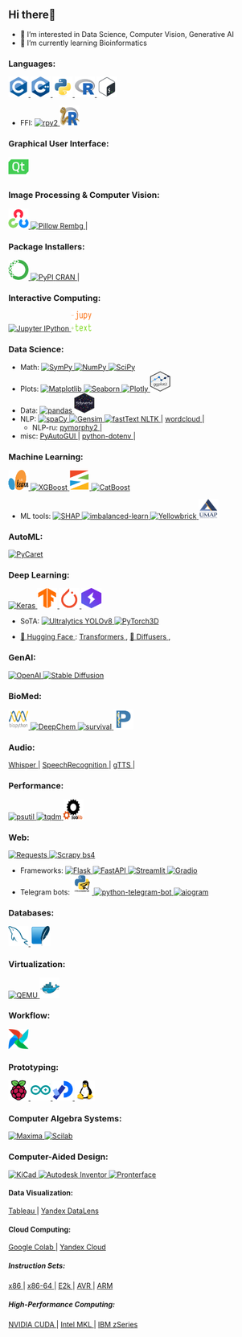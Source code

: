 ## Hi there👋
- 👀 I’m interested in Data Science, Computer Vision, Generative AI
- 🌱 I’m currently learning Bioinformatics
<!--- - :telescope: I'm currently working on ...
- 💞️ I’m looking to collaborate on ...
- 📫 How to reach me ... --->

<h3 align="left">Languages:</h3>
<p align="left">
  <a href="https://www.cprogramming.com" target="_blank"> <img src="https://github.com/devicons/devicon/blob/master/icons/c/c-original.svg" alt="C" width="40" height="40" /> </a>
  <a href="https://isocpp.org" target="_blank"> <img src="https://github.com/devicons/devicon/blob/master/icons/cplusplus/cplusplus-original.svg" alt="C++" width="40" height="40" /> </a>
  <a href="https://www.python.org" target="_blank"> <img src="https://github.com/devicons/devicon/blob/master/icons/python/python-original.svg" alt="Python" width="40" height="40" /> </a>
  <a href="https://www.r-project.org" target="_blank"> <img src="https://github.com/devicons/devicon/blob/master/icons/r/r-original.svg" alt="R" width="40" height="40" /> </a>
  <a href="https://www.gnu.org/software/bash" target="_blank"> <img src="https://github.com/devicons/devicon/blob/master/icons/bash/bash-original.svg" alt="bash" width="40" height="40" /> </a>
  <ul>
    <li>FFI:
      <a href="https://rpy2.github.io" target="_blank"> <img src="https://github.com/rpy2/rpy2/blob/master/doc/_static/rpy2_logo.png" alt="rpy2" width="40" height="40" /> </a>
      <a href="https://rstudio.github.io/reticulate" target="_blank"> <img src="https://github.com/rstudio/reticulate/blob/main/man/figures/reticulated_python.png" alt="reticulate" width="40" height="40" /> </a>
    </li>
  </ul>
</p>
<h3 align="left">Graphical User Interface:</h3>
<p align="left">
  <a href="https://www.qt.io" target="_blank"> <img src="https://github.com/devicons/devicon/blob/master/icons/qt/qt-original.svg" alt="Qt" width="40" height="40" /> </a>
  <!-- <a href="https://kivy.org" target="_blank"> <img src="https://github.com/kivy/kivy/blob/master/kivy/data/logo/kivy-icon-256.png" alt="Kivy" width="40" height="40" /> </a> -->
</p>
<h3 align="left">Image Processing & Computer Vision:</h3>
<p align="left">
  <a href="https://opencv.org" target="_blank"> <img src="https://github.com/devicons/devicon/blob/master/icons/opencv/opencv-original.svg" alt="OpenCV" width="40" height="40" /> </a>
  <a href="https://python-pillow.org" target="_blank"> <img src="https://github.com/python-pillow/Pillow/blob/main/docs/resources/favicon.ico" alt="Pillow" width="40" height="40" /> </a>
  <!-- <a href="https://scikit-image.org" target="_blank"> <img src="https://github.com/scikit-image/scikit-image/blob/main/skimage/data/logo.png" alt="scikit-image" width="40" height="40" /> </a> -->
  <!-- <a href="https://github.com/OlafenwaMoses/ImageAI" target="_blank"> <img src="https://github.com/OlafenwaMoses/ImageAI/blob/master/logo2.png" alt="ImageAI" width="40" height="40" /> </a> -->
  <!-- <a href="https://developers.google.com/mediapipe" target="_blank"> <img src="https://developers.google.com/static/mediapipe/images/mediapipe_icon.svg" alt="MediaPipe" width="40" height="40" /> </a> -->
  <!-- <a href="https://simpleitk.org" target="_blank"> <img src="https://github.com/SimpleITK/SimpleITK/blob/master/docs/source/_static/yellow_itk_icon.svg" alt="SimpleITK" width="40" height="40" /> </a> -->
  <!-- <a href="https://luispedro.org/software/mahotas" target="_blank"> Mahotas </a> | -->
  <a href="https://github.com/danielgatis/rembg" target="_blank"> Rembg </a> |
</p>
<h3 align="left">Package Installers:</h3>
<p align="left">
  <a href="https://www.anaconda.com" target="_blank"> <img src="https://github.com/devicons/devicon/blob/master/icons/anaconda/anaconda-original.svg" alt="Anaconda" width="40" height="40" /> </a>
  <a href="https://pypi.org" target="_blank"> <img src="https://pypi.org/static/images/logo-small.8998e9d1.svg" alt="PyPI" width="40" height="40" /> </a>
  <a href="https://cran.r-project.org" target="_blank"> CRAN </a> |
</p>
<h3 align="left">Interactive Computing:</h3>
<p align="left">
  <a href="https://jupyter.org" target="_blank"> <img src="https://jupyter.org/assets/homepage/main-logo.svg" alt="Jupyter" width="40" height="40" /> </a>
  <a href="https://ipython.org" target="_blank"> IPython </a>
  <a href="https://jupytext.readthedocs.io" target="_blank"> <img src="https://github.com/mwouts/jupytext/blob/main/docs/images/logo.png" alt="Jupytext" width="40" height="40" /> </a>
</p>
<h3 align="left">Data Science:</h3>
<p align="left">
  <ul>
    <li>Math:
      <a href="https://sympy.org" target="_blank"> <img src="https://github.com/sympy/sympy/blob/master/doc/src/logo/sympy.svg" alt="SymPy" width="40" height="40" /> </a>
      <a href="https://numpy.org" target="_blank"> <img src="https://numpy.org/images/logo.svg" alt="NumPy" width="40" height="40" /> </a>
      <a href="https://scipy.org" target="_blank"> <img src="https://scipy.org/images/logo.svg" alt="SciPy" width="40" height="40" /> </a>
      <!--<a href="https://www.statsmodels.org" target="_blank"> <img src="https://github.com/statsmodels/statsmodels/blob/main/docs/source/images/statsmodels-logo-v2-no-text.svg" alt="statsmodels" width="40" height="40" /> </a>-->
    </li>
    <li>Plots:
      <a href="https://matplotlib.org" target="_blank"> <img src="https://matplotlib.org/_static/images/documentation.svg" alt="Matplotlib" width="40" height="40" /> </a>
      <a href="https://seaborn.pydata.org" target="_blank"> <img src="https://seaborn.pydata.org/_images/logo-mark-lightbg.svg" alt="Seaborn" width="40" height="40" /> </a>
      <a href="https://plotly.com/python" target="_blank"> <img src="https://github.com/plotly/plotly.py/blob/doc-prod/packages/javascript/jupyterlab-plotly/style/plotly.svg" alt="Plotly" width="40" height="40" /> </a>
      <!--<a href="https://bokeh.org" target="_blank"> <img src="https://github.com/bokeh/bokeh/blob/branch-3.4/bokehjs/test/assets/images/logo.svg" alt="Bokeh" width="40" height="40" /> </a>-->
      <!--<a href="https://altair-viz.github.io" target="_blank"> <img src="https://github.com/altair-viz/altair/blob/main/design/altair-logo.svg" alt="Altair" width="40" height="40" /> </a>-->
      <a href="https://ggplot2.tidyverse.org" target="_blank"> <img src="https://github.com/tidyverse/ggplot2/blob/main/man/figures/logo.png" alt="ggplot2" width="40" height="40" /> </a>
    </li>
    <li>Data:
      <a href="https://pandas.pydata.org" target="_blank"> <img src="https://pandas.pydata.org/static/img/pandas_mark.svg" alt="pandas" width="40" height="40" /> </a>
      <!-- <a href="https://xarray.dev" target="_blank"> <img src="https://github.com/pydata/xarray/blob/main/doc/_static/logos/Xarray_Icon_Final.png" alt="xarray" width="40" height="40" /> </a> -->
      <!-- <a href="https://www.dask.org" target="_blank"> <img src="https://github.com/dask/dask/blob/main/docs/source/images/dask_icon.svg" alt="Dask" width="40" height="40" /> </a> -->
      <!-- <a href="https://github.com/zarr-developers/zarr-python" target="_blank"> <img src="https://github.com/zarr-developers/zarr-python/blob/main/docs/_static/logo1.png" alt="Zarr" width="40" height="40" /> -->
      <!-- <a href="https://pola.rs" target="_blank"> <img src="https://github.com/pola-rs/polars/blob/main/docs/_build/assets/logo.png" alt="Polars" width="40" height="40" /> </a> -->
      <a href="https://tidyverse.tidyverse.org" target="_blank"> <img src="https://raw.githubusercontent.com/tidyverse/tidyverse/main/man/figures/logo.png" alt="tidyverse" width="40" height="40" /> </a>
      <!-- <a href="https://rdatatable.gitlab.io/data.table/" target="_blank"> <img src="https://github.com/Rdatatable/data.table/blob/master/.graphics/logo.png" alt="data.table" width="40" height="40" /> </a> -->
      <!-- <a href="https://arrow.apache.org" target="_blank"> <img src="https://github.com/apache/arrow/blob/main/docs/source/_static/favicon.ico" alt="Apache Arrow" width="40" height="40" /> </a> -->
      <!-- <ul>
        <li>Geo:
          <a href="https://geopandas.org" target="_blank"> <img src="https://github.com/geopandas/geopandas/blob/main/doc/source/_static/logo/favicon.png" alt="GeoPandas" width="40" height="40" /> </a>
          <a href="https://github.com/python-visualization/folium" target="_blank"> <img src="https://github.com/python-visualization/folium/blob/main/docs/_static/folium_logo.png" alt="folium" width="40" height="40" /> </a>
        </li>
      </ul> -->
    </li>
    <li>NLP:
      <a href="https://spacy.io" target="_blank"> <img src="https://github.com/explosion/spaCy/blob/master/website/src/images/icon.png" alt="spaCy" width="40" height="40" /> </a>
      <a href="https://radimrehurek.com/gensim" target="_blank"> <img src="https://github.com/piskvorky/gensim/blob/develop/docs/src/_static/favicon.ico" alt="Gensim" width="40" height="40" /> </a>
      <!-- <a href="https://textblob.readthedocs.io" target="_blank"> <img src="https://github.com/sloria/TextBlob/blob/dev/docs/_static/textblob-logo.png" alt="TextBlob" width="40" height="40" /> </a> -->
      <a href="https://fasttext.cc" target="_blank"> <img src="https://github.com/facebookresearch/fastText/blob/main/website/static/img/fasttext-icon-color-square.png" alt="fastText" width="40" height="40" /> </a>
      <a href="https://www.nltk.org" target="_blank"> NLTK </a> |
      <a href="https://github.com/amueller/word_cloud" target="_blank"> wordcloud </a> |
      <!-- <a href="https://deeppavlov.ai" target="_blank"> <img src="https://github.com/deeppavlov/DeepPavlov/blob/master/docs/_static/deeppavlov_logo.png" alt="DeepPavlov" width="40" height="40" /> </a> -->
      <!-- <a href="https://stanfordnlp.github.io/CoreNLP" target="_blank"> <img src="https://github.com/stanfordnlp/CoreNLP/blob/main/data/webapps/favicon.ico" alt="CoreNLP" width="40" height="40" /> </a> -->
      <!-- <a href="https://github.com/makcedward/nlpaug" target="_blank"> <img src="https://github.com/makcedward/nlpaug/blob/master/res/logo_small.png" alt="nlpaug" width="40" height="40" /> </a> -->
      <ul>
        <li>NLP-ru:
          <a href="https://github.com/pymorphy2/pymorphy2" target="_blank"> pymorphy2 </a> |
          <!-- <a href="https://github.com/natasha" target="_blank"> natasha </a> | -->
        </li>
      </ul>
    </li>
    <li>misc:
      <a href="https://github.com/asweigart/pyautogui" target="_blank"> PyAutoGUI </a> |
      <a href="https://github.com/theskumar/python-dotenv" target="_blank"> python-dotenv </a> |
      <!-- <a href="https://github.com/jupyter-widgets/ipywidgets" target="_blank"> ipywidgets </a> |
      <a href="https://github.com/asweigart/pyperclip" target="_blank">  pyperclip </a> |
      <a href="https://github.com/JessicaTegner/pypandoc" target="_blank">  pypandoc </a> |
      <a href="https://github.com/python-openxml/python-docx" target="_blank">  python-docx </a> |
      <a href="https://openpyxl.readthedocs.io/en/stable/" target="_blank">  openpyxl </a> |
      <a href="https://github.com/py-pdf/pypdf" target="_blank"> pypdf </a> |
      <a href="https://github.com/euske/pdfminer" target="_blank"> PDFMiner </a> |
      <a href="https://github.com/pymupdf/pymupdf" target="_blank"> PyMuPDF </a> |
      <a href="https://github.com/facebookresearch/faiss" target="_blank"> Faiss </a> | -->
    </li>
  </ul>
</p>
<h3 align="left">Machine Learning:</h3>
<p align="left">
  <a href="https://scikit-learn.org" target="_blank"> <img src="https://github.com/scikit-learn/scikit-learn/blob/main/doc/logos/scikit-learn-logo-without-subtitle.svg" alt="scikit-learn" width="40" height="40" /> </a>
  <a href="https://xgboost.ai" target="_blank"> <img src="https://xgboost.ai/images/logo/xgboost-logo.png" alt="XGBoost" width="40" height="40" /> </a>
  <a href="https://lightgbm.readthedocs.io" target="_blank"> <img src="https://github.com/microsoft/LightGBM/blob/master/docs/logo/LightGBM_logo_no_text.svg" alt="LightGBM" width="40" height="40" /> </a>
  <a href="https://catboost.ai" target="_blank"> <img src="https://avatars.githubusercontent.com/u/29043415?s=200&amp;v=4" alt="CatBoost" width="40" height="40" /> </a>
  <!-- <a href="https://tidymodels.tidymodels.org" target="_blank"> <img src="https://github.com/tidymodels/tidymodels/blob/main/man/figures/logo.png" alt="tidymodels" width="40" height="40" /> </a> -->
  <!-- <a href="https://facebook.github.io/prophet" target="_blank"> <img src="https://github.com/facebook/prophet/blob/main/docs/static/favicon.png" alt="Prophet" width="40" height="40" /> </a> -->
  <!-- <a href="https://rapids.ai" target="_blank"> <img src="https://github.com/rapidsai/rapids.ai/blob/main/assets/images/RAPIDS-logo.png" alt="RAPIDS" width="40" height="40" /> </a> -->
  <ul>
    <!-- <li>MLOps:
      <a href="https://mlflow.org" target="_blank"> <img src="https://github.com/mlflow/mlflow/blob/master/assets/icon.svg" alt="MLflow" width="40" height="40" /> </a>
      <a href="https://www.kubeflow.org" target="_blank"> <img src="https://raw.githubusercontent.com/kubeflow/kubeflow/master/components/centraldashboard/public/assets/favicon-32x32.png" alt="Kubeflow" width="40" height="40" /> </a>
      <a href="https://www.zenml.io" target="_blank"> <img src="https://github.com/zenml-io/zenml/blob/main/docs/mkdocs/_assets/favicon.png" alt="ZenML" width="40" height="40" /> </a>
    </li> -->
    <li>ML tools:
      <a href="https://shap.readthedocs.io" target="_blank"> <img src="https://raw.githubusercontent.com/shap/shap/master/docs/artwork/favicon.ico" alt="SHAP" width="40" height="40" /> </a>
      <!-- <a href="https://github.com/eli5-org/eli5" target="_blank"> ELI5 </a> -->
      <!-- <a href="https://github.com/marcotcr/lime" target="_blank"> LIME </a> -->
      <!-- <a href="https://interpret.ml" target="_blank"> InterpretML </a> -->
      <a href="https://github.com/scikit-learn-contrib/imbalanced-learn" target="_blank"> <img src="https://github.com/scikit-learn-contrib/imbalanced-learn/blob/master/doc/_static/img/logo.png" alt="imbalanced-learn" width="40" height="40" /> </a>
      <a href="https://www.scikit-yb.org" target="_blank"> <img src="https://github.com/DistrictDataLabs/yellowbrick/blob/develop/docs/images/favicon.ico" alt="Yellowbrick" width="40" height="40" /> </a>
      <a href="https://github.com/lmcinnes/umap" target="_blank"> <img src="https://github.com/lmcinnes/umap/blob/master/doc/logo.png" alt="UMAP" width="40" height="40" /> </a>
      <!-- <a href="https://networkx.org" target="_blank"> <img src="https://raw.githubusercontent.com/networkx/networkx/main/doc/_static/favicon.ico" alt="NetworkX" width="40" height="40" /> </a> -->
      <!-- <a href="https://explainerdashboard.readthedocs.io" target="_blank"> <img src="https://github.com/oegedijk/explainerdashboard/blob/master/explainerdashboard/assets/favicon.ico" alt="explainerdashboard" width="40" height="40" /> -->
    </li>
  </ul>
</p>
<h3 align="left">AutoML:</h3>
<p align="left">
  <a href="https://pycaret.org" target="_blank"> <img src="https://github.com/pycaret/pycaret/blob/master/docs/images/logo.png" alt="PyCaret" width="40" height="40" /> </a>
  <!-- <a href="https://scikit-optimize.github.io" target="_blank"> <img src="https://github.com/scikit-optimize/scikit-optimize/blob/master/doc/image/favicon.ico" alt="scikit-optimize" width="40" height="40" /> </a> -->
  <!-- <a href="https://hyperopt.github.io/hyperopt/" target="_blank"> <img src="https://camo.githubusercontent.com/d9cabe82cdc7bff598f84d61b0a8921cd5c3ceb0716b03399fc31db1a2a23182/68747470733a2f2f692e706f7374696d672e63632f54506d66665772702f68797065726f70742d6e65772e706e67" alt="hyperopt" width="40" height="40" /> </a> -->
  <!-- <a href="https://optuna.org" target="_blank"> <img src="https://github.com/optuna/optuna/blob/master/docs/image/favicon.ico" alt="Optuna" width="40" height="40" /> </a> -->
  <!-- <a href="https://github.com/AutoViML/AutoViz" target="_blank"> <img src="https://github.com/AutoViML/AutoViz/blob/master/images/logo.png" alt="AutoViz" width="40" height="40" /> </a> -->
</p>
<h3 align="left">Deep Learning:</h3>
<p align="left">
  <a href="https://keras.io" target="_blank"> <img src="https://gb.ru/channels/programs/images/logo/keras.svg" alt="Keras" width="40" height="40" /> </a>
  <a href="https://www.tensorflow.org" target="_blank"> <img src="https://github.com/devicons/devicon/blob/master/icons/tensorflow/tensorflow-original.svg" alt="TensorFlow" width="40" height="40" /> </a>
  <a href="https://pytorch.org" target="_blank"> <img src="https://github.com/devicons/devicon/blob/master/icons/pytorch/pytorch-original.svg" alt="PyTorch" width="40" height="40" /> </a>
  <a href="https://lightning.ai" target="_blank"> <img src="https://github.com/Lightning-AI/pytorch-lightning/blob/master/docs/source-fabric/_static/images/logo-large.svg" alt="PyTorch Lightning" width="40" height="40" /> </a>
  <ul>
    <li>SoTA:
      <a href="https://docs.ultralytics.com" target="_blank"> <img src="https://raw.githubusercontent.com/ultralytics/ultralytics/main/docs/overrides/assets/favicon.ico" alt="Ultralytics YOLOv8" width="40" height="40" /> </a>
      <!-- <a href="https://github.com/facebookresearch/detectron2" target="_blank"> <img src="https://github.com/facebookresearch/detectron2/blob/main/.github/Detectron2-Logo-Horz.svg" alt="Detectron2" width="40" height="40" /> </a> -->
      <a href="https://github.com/facebookresearch/pytorch3d" target="_blank"> <img src="https://github.com/facebookresearch/pytorch3d/blob/main/website/static/img/pytorch3dfavicon.png" alt="PyTorch3D" width="40" height="40" /> </a>
      <!-- <a href="https://albumentations.ai" target="_blank"> <img src="https://albumentations.ai/assets/img/custom/albumentations_logo.png" alt="Albumentations" width="40" height="40" /> </a> -->
      <!-- <a href="https://github.com/UKPLab/sentence-transformers" target="_blank"> <img src="https://github.com/UKPLab/sentence-transformers/blob/master/docs/img/logo_org.png" alt="Sentence Transformers" width="40" height="40" /> </a> -->
      <!-- <a href="https://github.com/langchain-ai/langchain" target="_blank"> 🦜️ LangChain </a> -->
    </li>
  </ul>
  <ul>
    <li>
      <a href="https://huggingface.co" target="_blank"> 🤗 Hugging Face </a>:
      <a href="https://github.com/huggingface/transformers" target="_blank"> Transformers </a>,
      <!-- <a href="https://github.com/huggingface/datasets" target="_blank"> Datasets </a>, -->
      <!-- <a href="https://github.com/huggingface/tokenizers" target="_blank"> Tokenizers </a>, -->
      <a href="https://github.com/huggingface/diffusers" target="_blank"> 🧨 Diffusers </a>,
      <!-- <a href="https://github.com/huggingface/accelerate" target="_blank"> Accelerate </a> -->
    </li>
  </ul>
</p>
<!-- <h3 align="left">Recommender Systems:</h3>
<p align="left">
  <a href="https://recbole.io" target="_blank"> <img src="https://github.com/RUCAIBox/RecBole/blob/master/asset/logo.png" alt="RecBole" width="40" height="40" /> </a>
  <a href="https://github.com/lyst/lightfm" target="_blank"> <img src="https://github.com/lyst/lightfm/blob/master/lightfm.png" alt="LightFM" width="40" height="40" /> </a>
  <a href="https://benfred.github.io/implicit" target="_blank"> Implicit </a> |
  <a href="https://surpriselib.com" target="_blank"> <img src="https://github.com/NicolasHug/Surprise/blob/master/logo_black.svg" alt="Surprise" width="40" height="40" /> </a>
</p> -->
<h3 align="left">GenAI:</h3>
<p align="left">
  <a href="https://github.com/openai/openai-python" target="_blank"> <img src="https://avatars.githubusercontent.com/u/14957082?s=200&v=4" alt="OpenAI" width="40" height="40" /> </a>
  <a href="https://github.com/AUTOMATIC1111/stable-diffusion-webui" target="_blank"> <img src="https://avatars.githubusercontent.com/u/100950301?s=200&v=4" alt="Stable Diffusion" width="40" height="40" /> </a>
</p>
<h3 align="left">BioMed:</h3>
<p align="left">
  <a href="https://biopython.org" target="_blank"> <img src="https://github.com/biopython/biopython/blob/master/Doc/images/biopython_logo.svg" alt="Biopython" width="40" height="40" /> </a>
  <!-- <a href="https://bioconductor.org" target="_blank"> <img src="https://bioconductor.org/images/icons/BioconductorSticker1.png" alt="Bioconductor" width="40" height="40" /> </a> -->
  <a href="https://deepchem.io" target="_blank"> <img src="https://deepchem.io//_next/static/media/deepchem-logo.95f3f074.png" alt="DeepChem" width="40" height="40" /> </a>
  <!-- <a href="https://sgkit-dev.github.io/sgkit" target="_blank"> <img src="https://github.com/sgkit-dev/sgkit/blob/main/docs/_static/sgkit_blue_trnsprnt.png" alt="sgkit" width="40" height="40" /> </a> -->
  <!-- <a href="https://www.rdkit.org" target="_blank"> <img src="https://www.rdkit.org/Images/logo.png" alt="RDKit" width="40" height="40" /> </a> -->
  <!-- <a href="https://github.com/sunlabuiuc/pyhealth" target="_blank"> <img src="https://github.com/sunlabuiuc/PyHealth/blob/master/docs/_static/pyhealth_logos/pyhealth-logo.png" alt="PyHealth" width="40" height="40" /> </a> -->
  <a href="https://github.com/therneau/survival" target="_blank"> <img src="https://github.com/therneau/survival/blob/master/man/figures/logo.png" alt="survival" width="40" height="40" /> </a>
  <!-- <a href="https://mne.tools/stable/index.html" target="_blank"> <img src="https://github.com/mne-tools/mne-python/blob/main/doc/_static/mne_logo.svg" alt="MNE" width="40" height="40" /> </a> -->
  <a href="https://github.com/pydicom/pydicom" target="_blank"> <img src="https://github.com/pydicom/pydicom/blob/main/doc/assets/img/pydicom_flat_black.svg" alt="pydicom" width="40" height="40" /> </a>
  <!-- <ul>
    <li>MedNLP:
      <a href="https://sparknlp.org" target="_blank"> <img src="https://github.com/JohnSnowLabs/spark-nlp/blob/master/docs/assets/fav.ico" alt="Spark NLP" width="40" height="40" /> </a>
      <a href="https://allenai.github.io/scispacy" target="_blank"> <img src="https://github.com/allenai/scispacy/blob/main/docs/scispacy-logo-square.png" alt="scispaCy" width="40" height="40" /> </a>
      <a href="https://github.com/medspacy/medspacy" target="_blank"> <img src="https://github.com/medspacy/medspacy/blob/master/images/medspacy_logo.png" alt="medspacy" width="40" height="40" /> </a>
      <a href="https://github.com/ncbi-nlp/BioSentVec" target="_blank"> BioSentVec </a>
    </li>
  </ul> -->
  <!-- <ul>
    <li>NGS:
      <a href="https://github.com/jamescasbon/PyVCF" target="_blank"> PyVCF </a>
      <a href="https://github.com/pysam-developers/pysam" target="_blank"> Pysam </a>
      <a href="https://github.com/htseq/htseq" target="_blank"> HTSeq </a>
    </li>
    <li>Phylogenetics:
      <a href="https://github.com/jeetsukumaran/DendroPy" target="_blank"> <img src="https://github.com/jeetsukumaran/DendroPy/blob/main/docs/source/_static/dendropy_icon.png" alt="DendroPy" width="40" height="40" /> </a>
    </li>
    <li>Proteomics:
      <a href="https://github.com/schrodinger/pymol-open-source" target="_blank"> PyMOL </a>
    </li>
  </ul> -->
</p>
<h3 align="left">Audio:</h3>
<p align="left">
  <a href="https://github.com/openai/whisper" target="_blank"> Whisper </a> |
  <a href="https://github.com/Uberi/speech_recognition" target="_blank"> SpeechRecognition </a> |
  <a href="https://github.com/pndurette/gTTS" target="_blank"> gTTS </a> |
  <!-- <a href="https://github.com/ssut/py-googletrans" target="_blank"> Googletrans </a> | -->
  <!-- <a href="https://librosa.org/" target="_blank"> <img src="https://github.com/librosa/librosa/blob/main/docs/img/librosa_logo_text.png" alt="librosa" width="40" height="40" /> </a> -->
  <!-- <a href="https://magenta.tensorflow.org/" target="_blank"> <img src="https://magenta.tensorflow.org/assets/magenta-logo-bottom-text.png" alt="Magenta" width="40" height="40" /> </a> -->
</p>
<h3 align="left">Performance:</h3>
<p align="left">
  <a href="https://github.com/giampaolo/psutil" target="_blank"> <img src="https://github.com/giampaolo/psutil/blob/master/docs/_static/psutil-logo.png" alt="psutil" width="40" height="40" /> </a>
  <a href="https://tqdm.github.io/" target="_blank"> <img src="https://github.com/tqdm/tqdm/blob/master/logo.png" alt="tqdm" width="40" height="40" /> </a>
  <a href="https://joblib.readthedocs.io/en/stable/" target="_blank"> <img src="https://github.com/joblib/joblib/blob/main/doc/_static/joblib_logo.svg" alt="Joblib" width="40" height="40" /> </a>
  <!-- <a href="https://cython.org/" target="_blank"> <img src="https://github.com/cython/cython/blob/master/docs/_static/cython-logo-C.svg" alt="Cython" width="40" height="40" /> </a> -->
  <!-- <a href="https://numba.pydata.org/" target="_blank"> <img src="https://github.com/numba/numba/blob/main/docs/_static/numba-blue-icon-rgb.svg" alt="Numba" width="40" height="40" /> </a> -->
  <!-- <a href="https://jax.readthedocs.io/en/latest/" target="_blank"> <img src="https://github.com/google/jax/blob/main/images/jax_logo.svg" alt="JAX" width="40" height="40" /> </a> -->
</p>
<h3 align="left">Web:</h3>
<p align="left">
  <a href="https://requests.readthedocs.io" target="_blank"> <img src="https://github.com/psf/requests/blob/main/ext/requests-logo.svg" alt="Requests" width="40" height="40" /> </a>
  <a href="https://scrapy.org" target="_blank"> <img src="https://scrapy.org/img/scrapy-pros.png" alt="Scrapy" width="40" height="40" /> </a>
  <!-- <a href="https://www.selenium.dev" target="_blank"> <img src="https://github.com/SeleniumHQ/selenium/blob/trunk/javascript/grid-ui/public/logo192.png" alt="Selenium" width="40" height="40" /> </a> -->
  <a href="https://www.crummy.com/software/BeautifulSoup" target="_blank"> bs4 </a>
  <ul>
    <li>Frameworks:
      <a href="https://palletsprojects.com/p/flask" target="_blank"> <img src="https://github.com/pallets/flask/blob/main/docs/_static/shortcut-icon.png" alt="Flask" width="40" height="40" /> </a>
      <a href="https://fastapi.tiangolo.com" target="_blank"> <img src="https://github.com/tiangolo/fastapi/blob/master/docs/en/docs/img/favicon.png" alt="FastAPI" width="40" height="40" /> </a>
      <a href="https://streamlit.io" target="_blank"> <img src="https://docs.streamlit.io/logo.svg" alt="Streamlit" width="40" height="40" /> </a>
      <a href="https://www.gradio.app" target="_blank"> <img src="https://github.com/gradio-app/gradio/blob/main/guides/assets/logo.png" alt="Gradio" width="40" height="40" /> </a>
      <!-- <a href="https://github.com/aio-libs/aiohttp" target="_blank"> <img src="https://github.com/aio-libs/aiohttp/blob/master/docs/aiohttp-icon.svg" alt="AIOHTTP" width="40" height="40" /> </a> -->
      <!-- <a href="https://www.djangoproject.com" target="_blank"> Django </a> -->
      <!-- <a href="https://plotly.com/dash" target="_blank"> Dash </a> -->
      <!-- <a href="https://trypyramid.com" target="_blank"> Pyramid </a> -->
    </li>
    <li>Telegram bots:
      <a href="https://github.com/eternnoir/pyTelegramBotAPI" target="_blank"> <img src="https://github.com/eternnoir/pyTelegramBotAPI/blob/master/docs/source/_static/logo.png" alt="pyTelegramBotAPI" width="40" height="40" /> </a>
      <a href="https://python-telegram-bot.org" target="_blank"> <img src="https://github.com/python-telegram-bot/python-telegram-bot/blob/master/docs/source/ptb-logo_1024.png" alt="python-telegram-bot" width="40" height="40" /> </a>
      <a href="https://aiogram.dev" target="_blank"> <img src="https://github.com/aiogram/aiogram/blob/dev-3.x/docs/_static/logo.png" alt="aiogram" width="40" height="40" /> </a>
    </li>
  </ul>
</p>
<h3 align="left">Databases:</h3>
<p align="left">
  <a href="https://www.mysql.com" target="_blank"> <img src="https://github.com/devicons/devicon/blob/master/icons/mysql/mysql-original.svg" alt="MySQL" width="40" height="40" /> </a>
  <a href="https://sqlite.org" target="_blank"> <img src="https://github.com/devicons/devicon/blob/master/icons/sqlite/sqlite-original.svg" alt="SQLite" width="40" height="40" /> </a>
</p>
<h3 align="left">Virtualization:</h3>
<p align="left">
  <a href="https://www.qemu.org" target="_blank"> <img src="https://www.qemu.org/docs/master/_static/qemu_128x128.png" alt="QEMU" width="40" height="40" /> </a>
  <a href="https://www.docker.com" target="_blank"> <img src="https://github.com/devicons/devicon/blob/master/icons/docker/docker-original.svg" alt="Docker" width="40" height="40" /> </a>
</p>
<h3 align="left">Workflow:</h3>
<p align="left">
  <a href="https://airflow.apache.org" target="_blank"> <img src="https://github.com/apache/airflow/blob/main/docs/apache-airflow/img/logos/airflow_transparent.png" alt="Apache Airflow" width="40" height="40" /> </a>
</p>
<h3 align="left">Prototyping:</h3>
<p align="left">
  <a href="https://raspberrypi.org" target="_blank"> <img src="https://github.com/devicons/devicon/blob/master/icons/raspberrypi/raspberrypi-original.svg" alt="Raspberry Pi" width="40" height="40" /> </a>
  <a href="https://arduino.cc" target="_blank"> <img src="https://github.com/devicons/devicon/blob/master/icons/arduino/arduino-original.svg" alt="Arduino" width="40" height="40" /> </a>
  <a href="https://processing.org" target="_blank"> <img src="https://github.com/devicons/devicon/blob/master/icons/processing/processing-original.svg" alt="Processing" width="40" height="40" /> </a>
  <a href="https://kernel.org" target="_blank"> <img src="https://github.com/devicons/devicon/blob/master/icons/linux/linux-original.svg" alt="Linux" width="40" height="40" /> </a>
</p>
<h3 align="left">Computer Algebra Systems:</h3>
<p align="left">
  <a href="https://maxima.sourceforge.io" target="_blank"> <img src="https://maxima.sourceforge.io/img/maxima.svg" alt="Maxima" width="40" height="40" /> </a>
  <a href="https://www.scilab.org" target="_blank"> <img src="https://www.scilab.org/themes/bs43ds/img/scilab-logo.png" alt="Scilab" width="40" height="40" /> </a>
</p>
<h3 align="left">Computer-Aided Design:</h3>
<p align="left">
  <a href="https://www.kicad.org" target="_blank"> <img src="https://docs.kicad.org/img/guide-icons/kicad.png" alt="KiCad" width="40" height="40" /> </a>
  <a href="https://www.autodesk.com/products/inventor/overview" target="_blank"> <img src="https://external-content.duckduckgo.com/iu/?u=https%3A%2F%2Fwww.autodesk.com%2Fcontent%2Fdam%2Fautodesk%2Fwww%2Fproduct-imagery%2Fbadge-75x75%2Finventor-professional-badge-75x75.png&f=1&nofb=1&ipt=1eb0ac87c08544b25f7815aa2541182d93911187339cec309c1f7c982175c86d&ipo=images" alt="Autodesk Inventor" width="40" height="40" /> </a>
  <a href="https://www.pronterface.com" target="_blank"> <img src="https://github.com/kliment/Printrun/blob/master/pronterface.png" alt="Pronterface" width="40" height="40" /> </a>
</p>
<h4 align="left">Data Visualization:</h4>
<p align="left">
  <a href="https://www.tableau.com" target="_blank"> Tableau </a> |
  <a href="https://datalens.yandex.ru" target="_blank"> Yandex DataLens </a>
</p>
<h4 align="left">Cloud Computing:</h4>
<p align="left">
  <a href="https://colab.research.google.com" target="_blank"> Google Colab </a> |
  <a href="https://cloud.yandex.ru/services/datasphere" target="_blank"> Yandex Cloud </a>
</p>
<h5 align="left">Instruction Sets:</h5>
<p align="left">
  <a href="https://en.wikipedia.org/wiki/X86" target="_blank"> x86 </a> |
  <a href="https://en.wikipedia.org/wiki/X86-64" target="_blank"> x86-64 </a> |
  <a href="https://en.wikipedia.org/wiki/Elbrus_2000" target="_blank"> E2k </a> |
  <a href="https://en.wikipedia.org/wiki/AVR_microcontrollers" target="_blank"> AVR </a> |
  <a href="https://en.wikipedia.org/wiki/ARM_architecture_family" target="_blank"> ARM </a>
</p>
<h5 align="left">High-Performance Computing:</h5>
<p align="left">
  <a href="https://en.wikipedia.org/wiki/CUDA" target="_blank"> NVIDIA CUDA </a> |
  <a href="https://en.wikipedia.org/wiki/Math_Kernel_Library" target="_blank"> Intel MKL </a> |
  <a href="https://en.wikipedia.org/wiki/IBM_Z#IBM_zSeries_family" target="_blank"> IBM zSeries </a>
</p>

<!--
[![GitHub Streak](https://github-readme-streak-stats.herokuapp.com?user=nglaz0v)](https://git.io/streak-stats)

![Anurag's GitHub stats](https://github-readme-stats.vercel.app/api?username=nglaz0v&show_icons=true)

[![Top Langs](https://github-readme-stats.vercel.app/api/top-langs/?username=nglaz0v&layout=compact)](https://github.com/nglaz0v/github-readme-stats)

![](https://komarev.com/ghpvc/?username=nglaz0v)
-->
